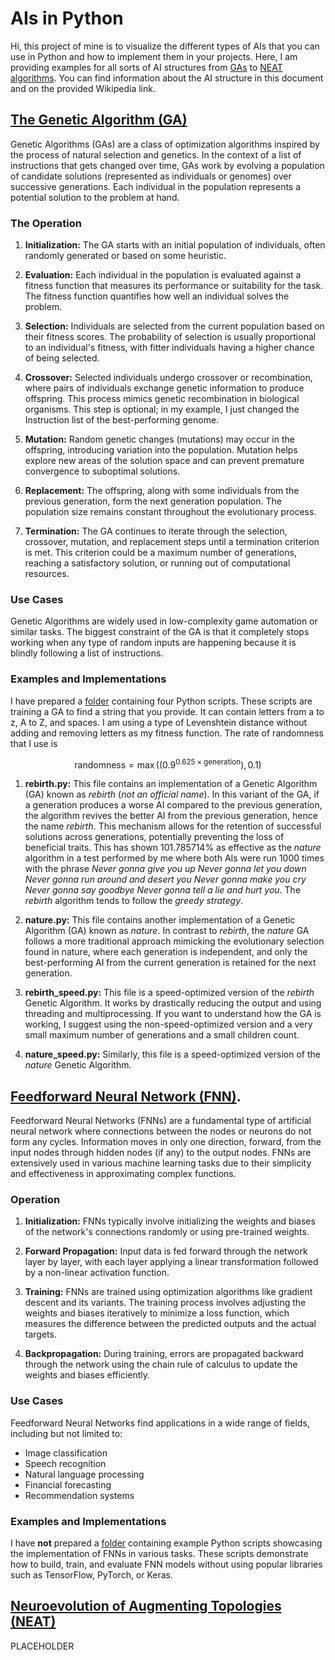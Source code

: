 # AIs in Python

Hi, this project of mine is to visualize the different types of AIs that you can use in Python and how to implement them in your projects. Here, I am providing examples for all sorts of AI structures from [GAs](#The-Genetic-Algorithm-(GA)) to [NEAT algorithms](#Neuroevolution-of-augmenting-topologies-(NEAT)). You can find information about the AI structure in this document and on the provided Wikipedia link.

## [The Genetic Algorithm (GA)](https://en.wikipedia.org/wiki/Genetic_algorithm)

Genetic Algorithms (GAs) are a class of optimization algorithms inspired by the process of natural selection and genetics. In the context of a list of instructions that gets changed over time, GAs work by evolving a population of candidate solutions (represented as individuals or genomes) over successive generations. Each individual in the population represents a potential solution to the problem at hand.

### The Operation

1. **Initialization:** The GA starts with an initial population of individuals, often randomly generated or based on some heuristic.

2. **Evaluation:** Each individual in the population is evaluated against a fitness function that measures its performance or suitability for the task. The fitness function quantifies how well an individual solves the problem.

3. **Selection:** Individuals are selected from the current population based on their fitness scores. The probability of selection is usually proportional to an individual's fitness, with fitter individuals having a higher chance of being selected.

4. **Crossover:** Selected individuals undergo crossover or recombination, where pairs of individuals exchange genetic information to produce offspring. This process mimics genetic recombination in biological organisms. This step is optional; in my example, I just changed the Instruction list of the best-performing genome.

5. **Mutation:** Random genetic changes (mutations) may occur in the offspring, introducing variation into the population. Mutation helps explore new areas of the solution space and can prevent premature convergence to suboptimal solutions.

6. **Replacement:** The offspring, along with some individuals from the previous generation, form the next generation population. The population size remains constant throughout the evolutionary process.

7. **Termination:** The GA continues to iterate through the selection, crossover, mutation, and replacement steps until a termination criterion is met. This criterion could be a maximum number of generations, reaching a satisfactory solution, or running out of computational resources.

### Use Cases

Genetic Algorithms are widely used in low-complexity game automation or similar tasks. The biggest constraint of the GA is that it completely stops working when any type of random inputs are happening because it is blindly following a list of instructions.

### Examples and Implementations

I have prepared a [folder](https://www.github.com/strniko/python-ai/tree/main/GA/) containing four Python scripts. These scripts are training a GA to find a string that you provide. It can contain letters from a to z, A to Z, and spaces. I am using a type of Levenshtein distance without adding and removing letters as my fitness function. The rate of randomness that I use is 

$$ \text{randomness} = \max\left(\left(0.9^{0.625 \times \text{generation}}\right), 0.1\right) $$

1. **rebirth.py:** This file contains an implementation of a Genetic Algorithm (GA) known as *rebirth* (*not an official name*). In this variant of the GA, if a generation produces a worse AI compared to the previous generation, the algorithm revives the better AI from the previous generation, hence the name *rebirth*. This mechanism allows for the retention of successful solutions across generations, potentially preventing the loss of beneficial traits. This has shown 101.785714% as effective as the *nature* algorithm in a test performed by me where both AIs were run 1000 times with the phrase *Never gonna give you up Never gonna let you down Never gonna run around and desert you Never gonna make you cry Never gonna say goodbye Never gonna tell a lie and hurt you*. The *rebirth* algorithm tends to follow the *greedy strategy*.

2. **nature.py:** This file contains another implementation of a Genetic Algorithm (GA) known as *nature*. In contrast to *rebirth*, the *nature* GA follows a more traditional approach mimicking the evolutionary selection found in nature, where each generation is independent, and only the best-performing AI from the current generation is retained for the next generation.

3. **rebirth_speed.py:** This file is a speed-optimized version of the *rebirth* Genetic Algorithm. It works by drastically reducing the output and using threading and multiprocessing. If you want to understand how the GA is working, I suggest using the non-speed-optimized version and a very small maximum number of generations and a small children count.

4. **nature_speed.py:** Similarly, this file is a speed-optimized version of the *nature* Genetic Algorithm.

## [Feedforward Neural Network (FNN)](https://en.wikipedia.org/wiki/Feedforward_neural_network).

Feedforward Neural Networks (FNNs) are a fundamental type of artificial neural network where connections between the nodes or neurons do not form any cycles. Information moves in only one direction, forward, from the input nodes through hidden nodes (if any) to the output nodes. FNNs are extensively used in various machine learning tasks due to their simplicity and effectiveness in approximating complex functions.

### Operation

1. **Initialization:** FNNs typically involve initializing the weights and biases of the network's connections randomly or using pre-trained weights.

2. **Forward Propagation:** Input data is fed forward through the network layer by layer, with each layer applying a linear transformation followed by a non-linear activation function.

3. **Training:** FNNs are trained using optimization algorithms like gradient descent and its variants. The training process involves adjusting the weights and biases iteratively to minimize a loss function, which measures the difference between the predicted outputs and the actual targets.

4. **Backpropagation:** During training, errors are propagated backward through the network using the chain rule of calculus to update the weights and biases efficiently.

### Use Cases

Feedforward Neural Networks find applications in a wide range of fields, including but not limited to:

- Image classification
- Speech recognition
- Natural language processing
- Financial forecasting
- Recommendation systems

### Examples and Implementations

I have **not** prepared a [folder](https://www.github.com/strniko/python-ai/tree/main/FNN/) containing example Python scripts showcasing the implementation of FNNs in various tasks. These scripts demonstrate how to build, train, and evaluate FNN models without using popular libraries such as TensorFlow, PyTorch, or Keras.

## [Neuroevolution of Augmenting Topologies (NEAT)](https://en.wikipedia.org/wiki/Neuroevolution_of_augmenting_topologies)

PLACEHOLDER
